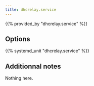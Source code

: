 ```yaml
---
title: dhcrelay.service
---
```


{{% provided_by "dhcrelay.service" %}}

## Options

{{% systemd_unit "dhcrelay.service" %}}

## Additionnal notes

Nothing here.